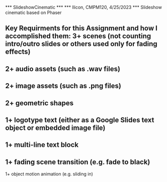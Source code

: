 ***     SlideshowCinematic     ***
*** llicon, CMPM120, 4/25/2023 ***
Slideshow cinematic based on Phaser

Key Requirments for this Assignment and how I accomplished them:
3+ scenes (not counting intro/outro slides or others used only for fading effects)
-
2+ audio assets (such as .wav files)
-
2+ image assets (such as .png files)
-
2+ geometric shapes
-
1+ logotype text (either as a Google Slides text object or embedded image file)
-
1+ multi-line text block
-
1+ fading scene transition (e.g. fade to black)
-
1+ object motion animation (e.g. sliding in)
